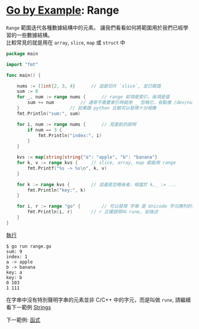 # [Go by Example](../gobyexample.md): Range

`Range` 範圍迭代各種數據結構中的元素。 讓我們看看如何將範圍用於我們已經學習的一些數據結構。  
比較常見的就是用在 `array`, `slice`, `map` 或 `struct` 中


``` go
package main

import "fmt"

func main() {

    nums := []int{2, 3, 4}		// 這是切片 `slice`, 並已賦值
    sum := 0
    for _, num := range nums {		// range 前項是索引，後項是值
        sum += num			// 通常不需要索引時就用 _ 忽略它，有點像 /dev/null
    }					// 如果跟 python 比較可以發現十分相像
    fmt.Println("sum:", sum)

    for i, num := range nums {		// 見面前的說明
        if num == 3 {
            fmt.Println("index:", i)
        }
    }

    kvs := map[string]string{"a": "apple", "b": "banana"}
    for k, v := range kvs {		// slice, array, map 都能用 range
        fmt.Printf("%s -> %s\n", k, v)
    }

    for k := range kvs {		// 這邊是忽略後者，相當於 k,_ := ...
        fmt.Println("key:", k)
    }

    for i, r := range "go" {		// 可以發現 字串 是 Unicode 字元陣列的事實
        fmt.Println(i, r)		// r 正確說明叫 rune, 如後述
    }
}
```
[執行](http://play.golang.org/p/pdZOtv4g-7J)

``` shell
$ go run range.go
sum: 9
index: 1
a -> apple
b -> banana
key: a
key: b
0 103
1 111
```

在字串中沒有特別聲明字串的元素並非 C/C++ 中的字元，而是叫做 `rune`, 請繼續看下一範例 [Strings](strings.md)

下一範例: [函式](strings.md)
